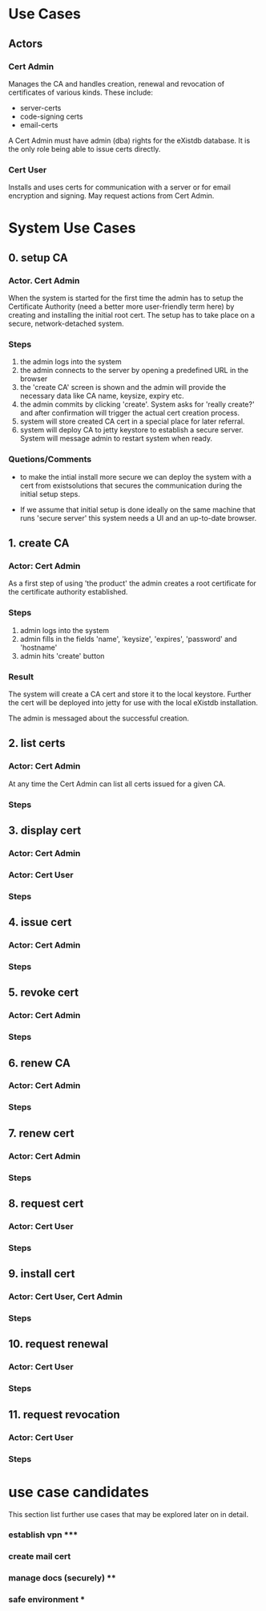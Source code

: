 # Use Cases


## Actors

### Cert Admin

Manages the CA and handles creation, renewal and revocation of certificates of various kinds. These include:

* server-certs
* code-signing certs
* email-certs

A Cert Admin must have admin (dba) rights for the eXistdb database. It is the only role being able to issue certs directly.

### Cert User

Installs and uses certs for communication with a server or for email encryption and signing. May request actions from Cert Admin.

# System Use Cases

## 0. setup CA

### Actor. Cert Admin
When the system is started for the first time the admin has to setup the Certificate Authority (need a better
more user-friendly term here) by creating and installing the initial root cert. The setup has to take place on a
secure, network-detached system.


### Steps

1. the admin logs into the system
2. the admin connects to the server by opening a predefined URL in the browser
3. the 'create CA' screen is shown and the admin will provide the necessary data like CA name, keysize, expiry etc.
4. the admin commits by clicking 'create'. System asks for 'really create?' and after confirmation will trigger
the actual cert creation process.
5. system will store created CA cert in a special place for later referral.
6. system will deploy CA to jetty keystore to establish a secure server. System will message admin to restart system
when ready.

### Quetions/Comments

* to make the intial install more secure we can deploy the system with a cert from existsolutions that secures the
communication during the initial setup steps.

* If we assume that initial setup is done ideally on the same machine that runs 'secure server' this system needs
a UI and an up-to-date browser.

## 1. create CA

### Actor: Cert Admin

As a first step of using 'the product' the admin creates a root certificate for the certificate authority established. 

### Steps

1. admin logs into the system
2. admin fills in the fields 'name', 'keysize', 'expires', 'password' and 'hostname'
3. admin hits 'create' button

### Result

The system will create a CA cert and store it to the local keystore. Further the cert will be deployed into jetty for use with the local eXistdb installation.
 
The admin is messaged about the successful creation.

## 2. list certs

### Actor: Cert Admin

At any time the Cert Admin can list all certs issued for a given CA.

### Steps

## 3. display cert

### Actor: Cert Admin
### Actor: Cert User

### Steps

## 4. issue cert

### Actor: Cert Admin

### Steps

## 5. revoke cert
### Actor: Cert Admin
### Steps

## 6. renew CA
### Actor: Cert Admin
### Steps

## 7. renew cert
### Actor: Cert Admin
### Steps

## 8. request cert
### Actor: Cert User
### Steps

## 9. install cert
### Actor: Cert User, Cert Admin
### Steps

## 10. request renewal
### Actor: Cert User
### Steps

## 11. request revocation
### Actor: Cert User
### Steps


# use case candidates

This section list further use cases that may be explored later on in detail.

### establish vpn ***

### create mail cert

### manage docs (securely) **

### safe environment *
